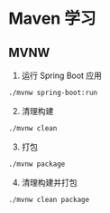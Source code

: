 # Maven 学习

## MVNW

1. 运行 Spring Boot 应用

```bash
./mvnw spring-boot:run
```

2. 清理构建

```bash
./mvnw clean
```

3. 打包

```bash
./mvnw package
```

4. 清理构建并打包

```bash
./mvnw clean package
```